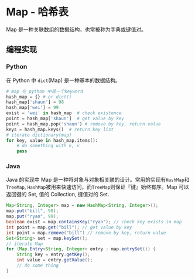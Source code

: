 # Map - 哈希表

Map 是一种关联数组的数据结构，也常被称为字典或键值对。

## 编程实现

### Python

在 Python 中 `dict`(Map) 是一种基本的数据结构。

```python
# map 在 python 中是一个keyword
hash_map = {} # or dict()
hash_map['shaun'] = 98
hash_map['wei'] = 99
exist = 'wei' in hash_map  # check existence
point = hash_map['shaun']  # get value by key
point = hash_map.pop('shaun') # remove by key, return value
keys = hash_map.keys()  # return key list
# iterate dictionary(map)
for key, value in hash_map.items():
    # do something with k, v
    pass
```

### Java

Java 的实现中 Map 是一种将对象与对象相关联的设计。常用的实现有`HashMap`和`TreeMap`, `HashMap`被用来快速访问，而`TreeMap`则保证『键』始终有序。Map 可以返回键的 Set, 值的 Collection, 键值对的 Set.

```java
Map<String, Integer> map = new HashMap<String, Integer>();
map.put("bill", 98);
map.put("ryan", 99);
boolean exist = map.containsKey("ryan"); // check key exists in map
int point = map.get("bill"); // get value by key
int point = map.remove("bill") // remove by key, return value
Set<String> set = map.keySet();
// iterate Map
for (Map.Entry<String, Integer> entry : map.entrySet()) {
    String key = entry.getKey();
    int value = entry.getValue();
    // do some thing
}
```
